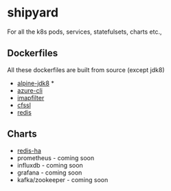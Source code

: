 # shipyard

For all the k8s pods, services, statefulsets, charts etc.,

## Dockerfiles

All these dockerfiles are built from source (except jdk8)

* [alpine-jdk8](/dockerfiles/alpine-jdk8) *
* [azure-cli](/dockerfiles/azure-cli)
* [imapfilter](/dockerfiles/imapfilter)
* [cfssl](dockerfiles/cfssl)
* [redis](dockerfiles/redis)

## Charts

* [redis-ha](/charts/redis-ha)
* prometheus - coming soon
* influxdb - coming soon
* grafana - coming soon
* kafka/zookeeper - coming soon
